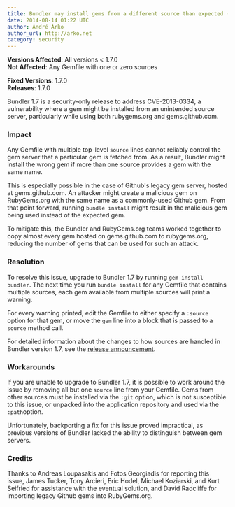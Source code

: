 ```yaml
---
title: Bundler may install gems from a different source than expected (CVE-2013-0334)
date: 2014-08-14 01:22 UTC
author: André Arko
author_url: http://arko.net
category: security
---
```


**Versions Affected**: All versions < 1.7.0  
**Not Affected**: Any Gemfile with one or zero sources

**Fixed Versions**: 1.7.0  
**Releases**: 1.7.0

Bundler 1.7 is a security-only release to address CVE-2013-0334, a vulnerability where a gem might be installed from an unintended source server, particularly while using both rubygems.org and gems.github.com.


### Impact

Any Gemfile with multiple top-level `source` lines cannot reliably control the gem server that a particular gem is fetched from. As a result, Bundler might install the wrong gem if more than one source provides a gem with the same name.

This is especially possible in the case of Github's legacy gem server, hosted at gems.github.com. An attacker might create a malicious gem on RubyGems.org with the same name as a commonly-used Github gem. From that point forward, running `bundle install` might result in the malicious gem being used instead of the expected gem.

To mitigate this, the Bundler and RubyGems.org teams worked together to copy almost every gem hosted on gems.github.com to rubygems.org, reducing the number of gems that can be used for such an attack.


### Resolution

To resolve this issue, upgrade to Bundler 1.7 by running `gem install bundler`. The next time you run `bundle install` for any Gemfile that contains multiple sources, each gem available from multiple sources will print a warning.

For every warning printed, edit the Gemfile to either specify a `:source` option for that gem, or move the `gem` line into a block that is passed to a `source` method call.

For detailed information about the changes to how sources are handled in Bundler version 1.7, see the [release announcement](http://bundler.io/v1.7/whats_new.html).


### Workarounds

If you are unable to upgrade to Bundler 1.7, it is possible to work around the issue by removing all but one `source` line from your Gemfile. Gems from other sources must be installed via the `:git` option, which is not susceptible to this issue, or unpacked into the application repository and used via the `:path`option.

Unfortunately, backporting a fix for this issue proved impractical, as previous versions of Bundler lacked the ability to distinguish between gem servers.


### Credits

Thanks to Andreas Loupasakis and Fotos Georgiadis for reporting this issue, James Tucker, Tony Arcieri, Eric Hodel, Michael Koziarski, and Kurt Seifried for assistance with the eventual solution, and David Radcliffe for importing legacy Github gems into RubyGems.org.
